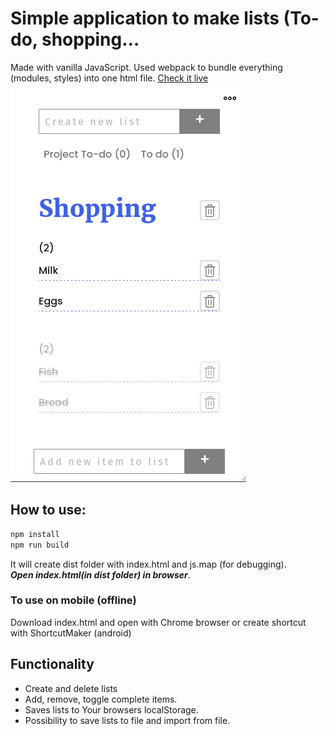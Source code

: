 # Simple application to make lists (To-do, shopping...
Made with vanilla JavaScript. Used webpack to bundle everything (modules, styles) into one html file.
[Check it live](https://htmlpreview.github.io/?https://github.com/codevivi/my-lists/blob/master/dist/index.html)
<br>
![alt app screenshot](./src/resources/app_screenshot.png)
## How to use:

```bash
npm install
npm run build
```
It will create dist folder with index.html and js.map (for debugging).
<br>
***Open index.html(in dist folder) in browser***. 
### To use on mobile (offline)
Download index.html and open with Chrome browser or create shortcut with ShortcutMaker (android)

## Functionality
* Create and delete lists
* Add, remove, toggle complete items.
* Saves lists to Your browsers localStorage.
* Possibility to save lists to file and import from file.


